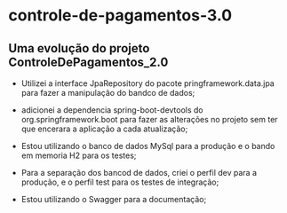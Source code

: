 # controle-de-pagamentos-3.0

## Uma evolução do projeto ControleDePagamentos_2.0


- Utilizei a interface JpaRepository do pacote pringframework.data.jpa
 para fazer a manipulação do bandco de dados;
 
-  adicionei a dependencia spring-boot-devtools do org.springframework.boot para fazer as alterações no projeto
 sem ter que encerara a aplicação a cada atualização;
 
 - Estou utilizando o banco de dados MySql para a produção e o bando em memoria H2 para os testes;
 
 - Para a separação dos bancod de dados, criei o perfil dev para  a produção, e o perfil test para os testes de integração;
 
 - Estou utilizando o Swagger para a documentação;

